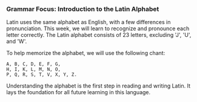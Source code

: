 ### Grammar Focus: Introduction to the Latin Alphabet

Latin uses the same alphabet as English, with a few differences in pronunciation. This week, we will learn to recognize and pronounce each letter correctly. The Latin alphabet consists of 23 letters, excluding 'J', 'U', and 'W'.

To help memorize the alphabet, we will use the following chant:

```
A, B, C, D, E, F, G,
H, I, K, L, M, N, O,
P, Q, R, S, T, V, X, Y, Z.
```

Understanding the alphabet is the first step in reading and writing Latin. It lays the foundation for all future learning in this language.